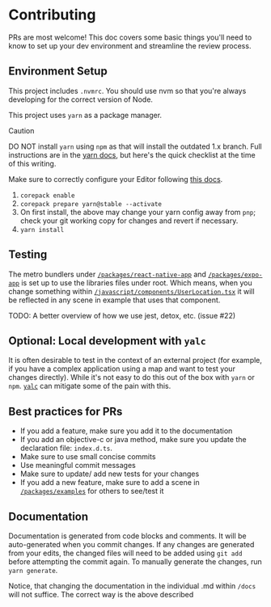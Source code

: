 # Contributing

PRs are most welcome! This doc covers some basic things you'll need to know to set up
your dev environment and streamline the review process.

## Environment Setup

This project includes `.nvmrc`. You should use nvm so that you're always developing for the correct
version of Node.

This project uses `yarn` as a package manager.

> [!CAUTION]
> DO NOT install `yarn` using `npm` as that will install the outdated 1.x branch. Full instructions are in
> the [yarn docs](https://yarnpkg.com/getting-started/install), but here's the quick checklist at the time of this
> writing.

Make sure to correctly configure your Editor following [this docs](https://yarnpkg.com/getting-started/editor-sdks).

1. `corepack enable`
2. `corepack prepare yarn@stable --activate`
3. On first install, the above may change your yarn config away from `pnp`; check your git working copy for changes and
   revert if necessary.
4. `yarn install`

## Testing

The metro bundlers under [`/packages/react-native-app`](/packages/react-native-app) and [
`/packages/expo-app`](/packages/expo-app) is set up to use the libraries files under root.
Which means, when you change something within [
`/javascript/components/UserLocation.tsx`](/javascript/components/UserLocation.tsx)
it will be reflected in any scene in example that uses that component.

TODO: A better overview of how we use jest, detox, etc. (issue #22)

## Optional: Local development with `yalc`

It is often desirable to test in the context of an external project (for example,
if you have a complex application using a map and want to test your changes directly).
While it's not easy to do this out of the box with `yarn` or `npm`.
[`yalc`](https://www.viget.com/articles/how-to-use-local-unpublished-node-packages-as-project-dependencies/)
can mitigate some of the pain with this.

## Best practices for PRs

- If you add a feature, make sure you add it to the documentation
- If you add an objective-c or java method, make sure you update the declaration file: `index.d.ts`.
- Make sure to use small concise commits
- Use meaningful commit messages
- Make sure to update/ add new tests for your changes
- If you add a new feature, make sure to add a scene in [`/packages/examples`](/packages/examples) for others to
  see/test it

## Documentation

Documentation is generated from code blocks and comments. It will be auto-generated when you commit changes. If any
changes are generated from your edits, the changed files will need to be added using `git add` before attempting the
commit again. To manually generate the changes, run `yarn generate`.

Notice, that changing the documentation in the individual <COMPONENT>.md within `/docs` will not suffice. The correct
way is the above described
